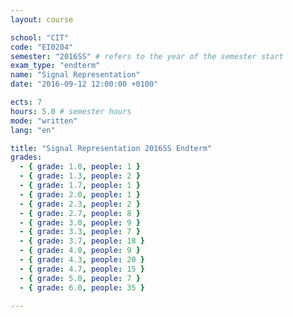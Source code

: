 ```yaml
---
layout: course

school: "CIT"
code: "EI0204"
semester: "2016SS" # refers to the year of the semester start
exam_type: "endterm"
name: "Signal Representation"
date: "2016-09-12 12:00:00 +0100"

ects: 7
hours: 5.0 # semester hours
mode: "written"
lang: "en"

title: "Signal Representation 2016SS Endterm"
grades:
  - { grade: 1.0, people: 1 }
  - { grade: 1.3, people: 2 }
  - { grade: 1.7, people: 1 }
  - { grade: 2.0, people: 1 }
  - { grade: 2.3, people: 2 }
  - { grade: 2.7, people: 8 }
  - { grade: 3.0, people: 9 }
  - { grade: 3.3, people: 7 }
  - { grade: 3.7, people: 18 }
  - { grade: 4.0, people: 9 }
  - { grade: 4.3, people: 20 }
  - { grade: 4.7, people: 15 }
  - { grade: 5.0, people: 7 }
  - { grade: 6.0, people: 35 }

---
```




